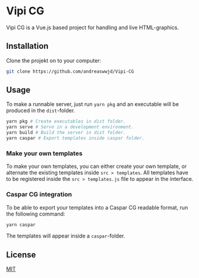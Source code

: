 # Vipi CG

Vipi CG is a Vue.js based project for handling and live HTML-graphics.

## Installation

Clone the projekt on to your computer:

```bash
git clone https://github.com/andreaswwjd/Vipi-CG
```

## Usage

To make a runnable server, just run ```yarn pkg``` and an executable will be produced in the ```dist```-folder. 

```bash
yarn pkg # Create executables in dist folder.
yarn serve # Serve in a development environment.
yarn build # Build the server in dist folder.
yarn caspar # Export templates inside caspar folder.
```

### Make your own templates

To make your own templates, you can either create your own template, or alternate the existing templates inside ```src > templates```. All templates have to be registered inside the ```src > templates.js``` file to appear in the interface. 

### Caspar CG integration

To be able to export your templates into a Caspar CG readable format, run the following command:

```bash
yarn caspar
```
The templates will appear inside a ```caspar```-folder.


## License
[MIT](https://choosealicense.com/licenses/mit/)

